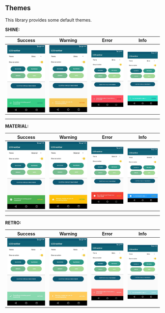 ## Themes

This library provides some default themes.

**SHINE:**

|Success        | Warning      | Error  |  Info  |
| :-------------: |:-------------:| :-------------:|:-------------:|
| ![logo](media/themes/shine/success.jpg)| ![logo](media/themes/shine/warning.jpg)    | ![logo](media/themes/shine/error.jpg)| ![logo](media/themes/shine/info.jpg)
 ----
**MATERIAL:**

|Success        | Warning      | Error  | Info |
| :-------------: |:-------------:| :-------------:|:-------------:|
| ![logo](media/themes/material/success.jpg)| ![logo](media/themes/material/warning.jpg)    | ![logo](media/themes/material/error.jpg)| ![logo](media/themes/material/info.jpg)
----
**RETRO:**

|Success        | Warning      | Error  | Info |
| :-------------: |:-------------:| :-------------:|:-------------:|
| ![logo](media/themes/retro/success.jpg)| ![logo](media/themes/retro/warning.jpg)    | ![logo](media/themes/retro/error.jpg)| ![logo](media/themes/retro/info.jpg)
